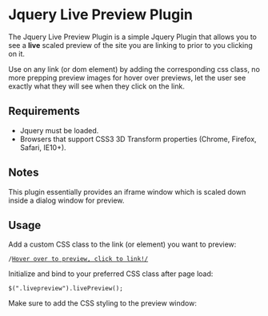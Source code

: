 <h1>Jquery Live Preview Plugin</h1>

<p>The Jquery Live Preview Plugin is a simple Jquery Plugin that allows you to see a <strong>live</strong> scaled preview of the site you are linking to prior to you clicking on it. </p>
<p>Use on any link (or dom element) by adding the corresponding css class, no more prepping preview images for hover over previews, let the user see exactly what they will see when they click on the link.</p>

<h2>Requirements</h2>
<ul>
    <li>Jquery must be loaded.</li>
    <li>Browsers that support CSS3 3D Transform properties (Chrome, Firefox, Safari, IE10+).</li>
</ul>

<h2>Notes</h2>
<p>This plugin essentially provides an iframe window which is scaled down inside a dialog window for preview.</p>

<h2>Usage</h2>
<p>Add a custom CSS class to the link (or element) you want to preview:</p>
<pre><code>/<a href="http://www.bing.com" target="_blank" class="livepreview">Hover over to preview, click to link!/</a></code></pre>
<p>Initialize and bind to your preferred CSS class after page load:</p>
<pre><code>$(".livepreview").livePreview();</code></pre>
<p>Make sure to add the CSS styling to the preview window:</p>
<pre><code>
    <script>
    #livepreview_dialog
    {
        padding:0px;
        height:200px;
        width:300px;
        background-color:#fff;
        background-image:url('/images/icon_loading.gif');
        background-repeat:no-repeat;
        background-position:center center;
        overflow:hidden;
        position:absolute;
    }
    </script>
</code>
</pre>
